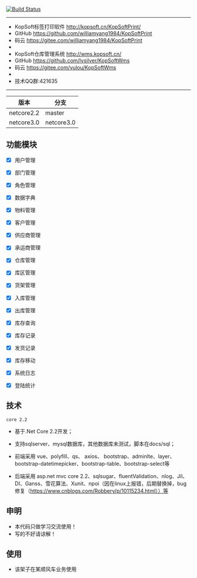 [![Build Status](https://lysilver.visualstudio.com/kopsoftwms/_apis/build/status/lysilver.KopSoftWms?branchName=master)](https://lysilver.visualstudio.com/kopsoftwms/_build/latest?definitionId=3&branchName=master)

****
* KopSoft标签打印软件 http://kopsoft.cn/KopSoftPrint/
* GitHub https://github.com/williamyang1984/KopSoftPrint
* 码云 https://gitee.com/williamyang1984/KopSoftPrint
*
* KopSoft仓库管理系统 http://wms.kopsoft.cn/
* GitHub https://github.com/lysilver/KopSoftWms
* 码云 https://gitee.com/yulou/KopSoftWms
*
* 技术QQ群:421635
****

|  版本   | 分支  |
|  ----  | ----  |
| netcore2.2  | master |
| netcore3.0  | netcore3.0 |

## 功能模块
- [x] 用户管理
- [x] 部门管理
- [x] 角色管理
- [x] 数据字典
- [x] 物料管理
- [x] 客户管理
- [x] 供应商管理
- [x] 承运商管理
- [x] 仓库管理
- [x] 库区管理
- [x] 货架管理
- [x] 入库管理
- [x] 出库管理
- [x] 库存查询
- [x] 库存记录
- [x] 发货记录
- [x] 库存移动
- [x] 系统日志
- [x] 登陆统计
  

## 技术
`core 2.2`

* 基于.Net Core 2.2开发；

* 支持sqlserver、mysql数据库，其他数据库未测试，脚本在docs/sql；

* 前端采用 vue、polyfill、qs、 axios、 bootstrap、adminlte、layer、bootstrap-datetimepicker、bootstrap-table、bootstrap-select等

* 后端采用 asp.net mvc core 2.2、sqlsugar、fluentValidation、nlog、Jil、DI、Ganss、雪花算法、Xunit、npoi（因在linux上报错，后期替换掉，bug修复（https://www.cnblogs.com/Robbery/p/10115234.html））等



## 申明
* 本代码只做学习交流使用！
* 写的不好请谅解！

## 使用
* 该架子在某顺风车业务使用

